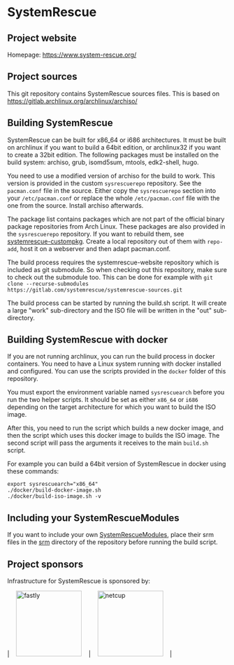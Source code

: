 # SystemRescue

## Project website
Homepage: https://www.system-rescue.org/

## Project sources
This git repository contains SystemRescue sources files. This is based on
https://gitlab.archlinux.org/archlinux/archiso/

## Building SystemRescue
SystemRescue can be built for x86_64 or i686 architectures. It must be built
on archlinux if you want to build a 64bit edition, or archlinux32 if you want
to create a 32bit edition. The following packages must be installed on the
build system: archiso, grub, isomd5sum, mtools, edk2-shell, hugo. 

You need to use a modified version of archiso for the build to work. This 
version is provided in the custom `sysrescuerepo` repository. See the 
`pacman.conf` file in the source. Either copy the `sysrescuerepo` section 
into your `/etc/pacman.conf` or replace the whole `/etc/pacman.conf` file with 
the one from the source. Install archiso afterwards.

The package list contains packages which are not part of the official binary
package repositories from Arch Linux. These packages are also provided in the
`sysrescuerepo` repository. If you want to rebuild them, see 
[systemrescue-custompkg](https://gitlab.com/systemrescue/systemrescue-custompkg).
Create a local repository out of them with `repo-add`, host it on a webserver
and then adapt pacman.conf.

The build process requires the systemrescue-website repository which is included
as git submodule. So when checking out this repository, make sure to check out
the submodule too. This can be done for example with
`git clone --recurse-submodules https://gitlab.com/systemrescue/systemrescue-sources.git`

The build process can be started by running the build.sh script. It will create
a large "work" sub-directory and the ISO file will be written in the "out"
sub-directory.

## Building SystemRescue with docker
If you are not running archlinux, you can run the build process in docker
containers. You need to have a Linux system running with docker installed
and configured. You can use the scripts provided in the `docker` folder of
this repository.

You must export the environment variable named `sysrescuearch` before you
run the two helper scripts. It should be set as either `x86_64` or `i686`
depending on the target architecture for which you want to build the ISO image.

After this, you need to run the script which builds a new docker image, and
then the script which uses this docker image to builds the ISO image. The second
script will pass the arguments it receives to the main `build.sh` script.

For example you can build a 64bit version of SystemRescue in docker using these commands:
```
export sysrescuearch="x86_64"
./docker/build-docker-image.sh
./docker/build-iso-image.sh -v
```

## Including your SystemRescueModules
If you want to include your own [SystemRescueModules][srm], place their srm files
in the [srm](./srm) directory of the repository before running the build script.

[srm]: https://www.system-rescue.org/Modules/

## Project sponsors

Infrastructure for SystemRescue is sponsored by:

|&nbsp;&nbsp;&nbsp; [<img src="https://www.system-rescue.org/images/fastly_logo.png" width=150 alt="fastly">](https://www.fastly.com)&nbsp;&nbsp;&nbsp; |&nbsp;&nbsp;&nbsp; [<img src="https://www.system-rescue.org/images/netcup_logo_RGB_color.png" width=150 alt="netcup">](https://www.netcup.eu)&nbsp;&nbsp;&nbsp; |
